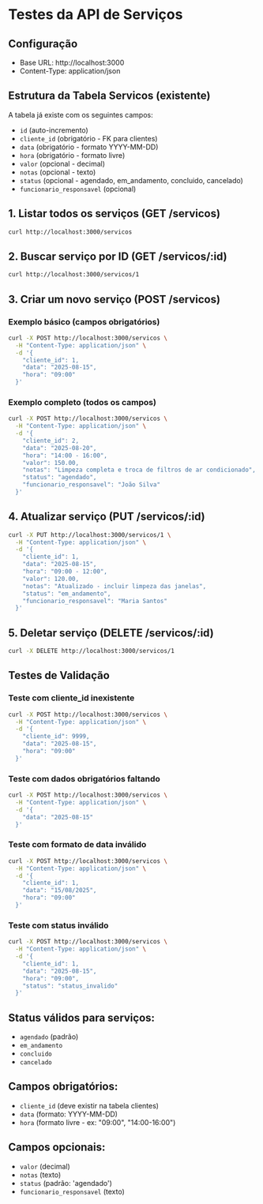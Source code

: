 # Testes da API de Serviços

## Configuração
- Base URL: http://localhost:3000
- Content-Type: application/json

## Estrutura da Tabela Servicos (existente)
A tabela já existe com os seguintes campos:
- `id` (auto-incremento)
- `cliente_id` (obrigatório - FK para clientes)
- `data` (obrigatório - formato YYYY-MM-DD)
- `hora` (obrigatório - formato livre)
- `valor` (opcional - decimal)
- `notas` (opcional - texto)
- `status` (opcional - agendado, em_andamento, concluido, cancelado)
- `funcionario_responsavel` (opcional)

## 1. Listar todos os serviços (GET /servicos)
```bash
curl http://localhost:3000/servicos
```

## 2. Buscar serviço por ID (GET /servicos/:id)
```bash
curl http://localhost:3000/servicos/1
```

## 3. Criar um novo serviço (POST /servicos)

### Exemplo básico (campos obrigatórios)
```bash
curl -X POST http://localhost:3000/servicos \
  -H "Content-Type: application/json" \
  -d '{
    "cliente_id": 1,
    "data": "2025-08-15",
    "hora": "09:00"
  }'
```

### Exemplo completo (todos os campos)
```bash
curl -X POST http://localhost:3000/servicos \
  -H "Content-Type: application/json" \
  -d '{
    "cliente_id": 2,
    "data": "2025-08-20",
    "hora": "14:00 - 16:00",
    "valor": 150.00,
    "notas": "Limpeza completa e troca de filtros de ar condicionado",
    "status": "agendado",
    "funcionario_responsavel": "João Silva"
  }'
```

## 4. Atualizar serviço (PUT /servicos/:id)
```bash
curl -X PUT http://localhost:3000/servicos/1 \
  -H "Content-Type: application/json" \
  -d '{
    "cliente_id": 1,
    "data": "2025-08-15",
    "hora": "09:00 - 12:00",
    "valor": 120.00,
    "notas": "Atualizado - incluir limpeza das janelas",
    "status": "em_andamento",
    "funcionario_responsavel": "Maria Santos"
  }'
```

## 5. Deletar serviço (DELETE /servicos/:id)
```bash
curl -X DELETE http://localhost:3000/servicos/1
```

## Testes de Validação

### Teste com cliente_id inexistente
```bash
curl -X POST http://localhost:3000/servicos \
  -H "Content-Type: application/json" \
  -d '{
    "cliente_id": 9999,
    "data": "2025-08-15",
    "hora": "09:00"
  }'
```

### Teste com dados obrigatórios faltando
```bash
curl -X POST http://localhost:3000/servicos \
  -H "Content-Type: application/json" \
  -d '{
    "data": "2025-08-15"
  }'
```

### Teste com formato de data inválido
```bash
curl -X POST http://localhost:3000/servicos \
  -H "Content-Type: application/json" \
  -d '{
    "cliente_id": 1,
    "data": "15/08/2025",
    "hora": "09:00"
  }'
```

### Teste com status inválido
```bash
curl -X POST http://localhost:3000/servicos \
  -H "Content-Type: application/json" \
  -d '{
    "cliente_id": 1,
    "data": "2025-08-15",
    "hora": "09:00",
    "status": "status_invalido"
  }'
```

## Status válidos para serviços:
- `agendado` (padrão)
- `em_andamento`
- `concluido`
- `cancelado`

## Campos obrigatórios:
- `cliente_id` (deve existir na tabela clientes)
- `data` (formato: YYYY-MM-DD)
- `hora` (formato livre - ex: "09:00", "14:00-16:00")

## Campos opcionais:
- `valor` (decimal)
- `notas` (texto)
- `status` (padrão: 'agendado')
- `funcionario_responsavel` (texto)
